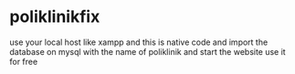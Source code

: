 # poliklinikfix

use your local host like xampp and this is native code and import the database on mysql with the name of poliklinik and start the website 
use it for free 
